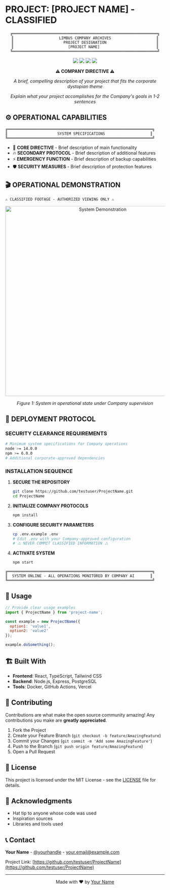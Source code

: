 # PROJECT: [PROJECT NAME] - CLASSIFIED

<div align="center">
  
```
╔════════════════════════════════════════════════════════════════╗
║                    LIMBUS COMPANY ARCHIVES                    ║
║                      PROJECT DESIGNATION                      ║
║                        [PROJECT NAME]                         ║
╚════════════════════════════════════════════════════════════════╝
```

<img src="https://img.shields.io/badge/STATUS-OPERATIONAL-success?style=for-the-badge&labelColor=1a1a1a&color=ff4444">
<img src="https://img.shields.io/badge/CLEARANCE-LEVEL%205-critical?style=for-the-badge&labelColor=1a1a1a&color=ff4444">
<img src="https://img.shields.io/github/license/testuser/ProjectName?style=for-the-badge&labelColor=1a1a1a&color=666666">
<img src="https://img.shields.io/github/stars/testuser/ProjectName?style=for-the-badge&labelColor=1a1a1a&color=ff4444">

</div>

<div align="center">
  
**⚠️ COMPANY DIRECTIVE ⚠️**

*A brief, compelling description of your project that fits the corporate dystopian theme*

*Explain what your project accomplishes for the Company's goals in 1-2 sentences*

</div>

## ⚙️ OPERATIONAL CAPABILITIES

```
╔════════════════════════════════════════════════════════════════╗
║                      SYSTEM SPECIFICATIONS                    ║
╚════════════════════════════════════════════════════════════════╝
```

- 🎯 **CORE DIRECTIVE** - Brief description of main functionality
- 🔥 **SECONDARY PROTOCOL** - Brief description of additional features
- ⚡ **EMERGENCY FUNCTION** - Brief description of backup capabilities
- 🛡️ **SECURITY MEASURES** - Brief description of protection features

## 🎬 OPERATIONAL DEMONSTRATION

```
⚠️ CLASSIFIED FOOTAGE - AUTHORIZED VIEWING ONLY ⚠️
```

<!-- Add screenshots, GIFs, or video demos here -->
<div align="center">
  <img src="demo.gif" alt="System Demonstration" width="600">
  <p><i>Figure 1: System in operational state under Company supervision</i></p>
</div>

## 🚀 DEPLOYMENT PROTOCOL

### SECURITY CLEARANCE REQUIREMENTS

```bash
# Minimum system specifications for Company operations
node >= 14.0.0
npm >= 6.0.0
# Additional corporate-approved dependencies
```

### INSTALLATION SEQUENCE

1. **SECURE THE REPOSITORY**
   ```bash
   git clone https://github.com/testuser/ProjectName.git
   cd ProjectName
   ```

2. **INITIALIZE COMPANY PROTOCOLS**
   ```bash
   npm install
   ```

3. **CONFIGURE SECURITY PARAMETERS**
   ```bash
   cp .env.example .env
   # Edit .env with your Company-approved configuration
   # ⚠️ NEVER COMMIT CLASSIFIED INFORMATION ⚠️
   ```

4. **ACTIVATE SYSTEM**
   ```bash
   npm start
   ```

```
╔════════════════════════════════════════════════════════════════╗
║  SYSTEM ONLINE - ALL OPERATIONS MONITORED BY COMPANY AI       ║
╚════════════════════════════════════════════════════════════════╝
```

## 📖 Usage

```javascript
// Provide clear usage examples
import { ProjectName } from 'project-name';

const example = new ProjectName({
  option1: 'value1',
  option2: 'value2'
});

example.doSomething();
```

## 🏗️ Built With

- **Frontend**: React, TypeScript, Tailwind CSS
- **Backend**: Node.js, Express, PostgreSQL
- **Tools**: Docker, GitHub Actions, Vercel

## 🤝 Contributing

Contributions are what make the open source community amazing! Any contributions you make are **greatly appreciated**.

1. Fork the Project
2. Create your Feature Branch (`git checkout -b feature/AmazingFeature`)
3. Commit your Changes (`git commit -m 'Add some AmazingFeature'`)
4. Push to the Branch (`git push origin feature/AmazingFeature`)
5. Open a Pull Request

## 📄 License

This project is licensed under the MIT License - see the [LICENSE](LICENSE) file for details.

## 🙏 Acknowledgments

- Hat tip to anyone whose code was used
- Inspiration sources
- Libraries and tools used

## 📞 Contact

**Your Name** - [@yourhandle](https://twitter.com/yourhandle) - your.email@example.com

Project Link: [https://github.com/testuser/ProjectName](https://github.com/testuser/ProjectName)

---

<div align="center">
  Made with ❤️ by <a href="https://github.com/testuser">Your Name</a>
</div>

